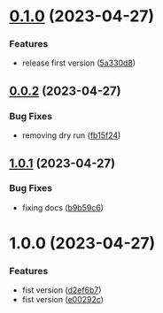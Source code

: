 # [0.1.0](https://github.com/codibre/effi-find/compare/v0.0.2...v0.1.0) (2023-04-27)


### Features

* release first version ([5a330d8](https://github.com/codibre/effi-find/commit/5a330d8df36cfbd55a535dff7471137f42ca5737))

## [0.0.2](https://github.com/codibre/effi-find/compare/v0.0.1...v0.0.2) (2023-04-27)


### Bug Fixes

* removing dry run ([fb15f24](https://github.com/codibre/effi-find/commit/fb15f247ed75e62c290350f2dbc2ca5bfb2b8a95))

## [1.0.1](https://github.com/codibre/effi-find/compare/v1.0.0...v1.0.1) (2023-04-27)


### Bug Fixes

* fixing docs ([b9b59c6](https://github.com/codibre/effi-find/commit/b9b59c617bf13faae8a84fa0e1d04bab6da99170))

# 1.0.0 (2023-04-27)


### Features

* fist version ([d2ef6b7](https://github.com/codibre/effi-find/commit/d2ef6b7e0f0f60ebd4fce711c5011e03f67a1f46))
* fist version ([e00292c](https://github.com/codibre/effi-find/commit/e00292cf0f8fdde62503011e443ce1ac12e19b4a))
